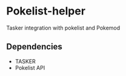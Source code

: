# Pokelist-helper
Tasker integration with pokelist and Pokemod
## Dependencies
 - TASKER
 - Pokelist API
